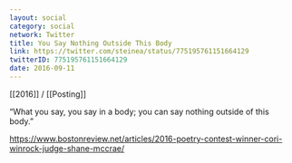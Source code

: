 ```yaml
---
layout: social
category: social
network: Twitter
title: You Say Nothing Outside This Body
link: https://twitter.com/steinea/status/775195761151664129
twitterID: 775195761151664129
date: 2016-09-11
---
```


[[2016]] / [[Posting]]

“What you say, you say in a body; you can say nothing outside of this body.”

<https://www.bostonreview.net/articles/2016-poetry-contest-winner-cori-winrock-judge-shane-mccrae/>
